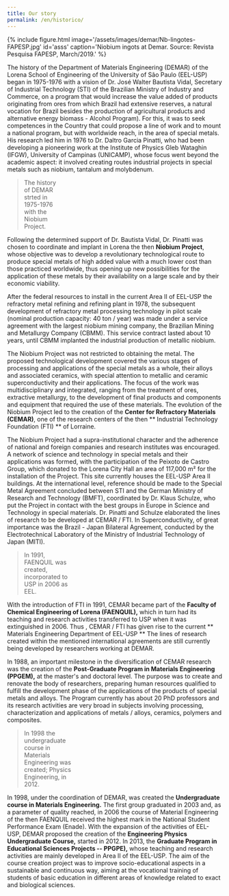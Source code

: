 ```yaml
---
title: Our story
permalink: /en/historico/
---
```


<div class="col-md-5 float-md-right">
{% include figure.html image='/assets/images/demar/Nb-lingotes-FAPESP.jpg' id='asss' caption='Niobium ingots at Demar. Source: Revista Pesquisa FAPESP, March/2019.' %}
</div>

The history of the Department of Materials Engineering (DEMAR) of the Lorena School of Engineering of the University of São Paulo (EEL-USP) began in 1975-1976 with a vision of Dr. José Walter Bautista Vidal, Secretary of Industrial Technology (STI) of the Brazilian Ministry of Industry and Commerce, on a program that would increase the value added of products originating from ores from which Brazil had extensive reserves, a natural vocation for Brazil besides the production of agricultural products and alternative energy biomass - Alcohol Program). For this, it was to seek competences in the Country that could propose a line of work and to mount a national program, but with worldwide reach, in the area of ​​special metals. His research led him in 1976 to Dr. Daltro Garcia Pinatti, who had been developing a pioneering work at the Institute of Physics Gleb Wataghin (IFGW), University of Campinas (UNICAMP), whose focus went beyond the academic aspect: it involved creating routes industrial projects in special metals such as niobium, tantalum and molybdenum.

<div class="float-left mx-3" style="width: 25%">
<blockquote class="blockquote">
  <p class="mb-0 font-italic" style="text-align:left">
  The history of DEMAR strted in 1975-1976 with the Niobium Project.
  </p>
</blockquote>
</div>

Following the determined support of Dr. Bautista Vidal, Dr. Pinatti was chosen to coordinate and implant in Lorena the then **Niobium Project**, whose objective was to develop a revolutionary technological route to produce special metals of high added value with a much lower cost than those practiced worldwide, thus opening up new possibilities for the application of these metals by their availability on a large scale and by their economic viability.

After the federal resources to install in the current Area II of EEL-USP the refractory metal refining and refining plant in 1978, the subsequent development of refractory metal processing technology in pilot scale (nominal production capacity: 40 ton / year) was made under a service agreement with the largest niobium mining company, the Brazilian Mining and Metallurgy Company (CBMM). This service contract lasted about 10 years, until CBMM implanted the industrial production of metallic niobium.

The Niobium Project was not restricted to obtaining the metal. The proposed technological development covered the various stages of processing and applications of the special metals as a whole, their alloys and associated ceramics, with special attention to metallic and ceramic superconductivity and their applications. The focus of the work was multidisciplinary and integrated, ranging from the treatment of ores, extractive metallurgy, to the development of final products and components and equipment that required the use of these materials. The evolution of the Niobium Project led to the creation of the **Center for Refractory Materials (CEMAR)**, one of the research centers of the then ** Industrial Technology Foundation (FTI) ** of Lorraine.

The Niobium Project had a supra-institutional character and the adherence of national and foreign companies and research institutes was encouraged. A network of science and technology in special metals and their applications was formed, with the participation of the Peixoto de Castro Group, which donated to the Lorena City Hall an area of ​​117,000 m² for the installation of the Project. This site currently houses the EEL-USP Area II buildings. At the international level, reference should be made to the Special Metal Agreement concluded between STI and the German Ministry of Research and Technology (BMFT), coordinated by Dr. Klaus Schulze, who put the Project in contact with the best groups in Europe in Science and Technology in special materials. Dr. Pinatti and Schulze elaborated the lines of research to be developed at CEMAR / FTI. In Superconductivity, of great importance was the Brazil - Japan Bilateral Agreement, conducted by the Electrotechnical Laboratory of the Ministry of Industrial Technology of Japan (MITI).

<div class="float-right mx-3" style="width: 30%">
<blockquote class="blockquote">
  <p class="mb-0 font-italic" style="text-align:left">
  In 1991, FAENQUIL was created, incorporated to USP in 2006 as EEL.
  </p>
</blockquote>
</div>

With the introduction of FTI in 1991, CEMAR became part of the **Faculty of Chemical Engineering of Lorena (FAENQUIL),** which in turn had its teaching and research activities transferred to USP when it was extinguished in 2006. Thus , CEMAR / FTI has given rise to the current ** Materials Engineering Department of EEL-USP ** The lines of research created within the mentioned international agreements are still currently being developed by researchers working at DEMAR.

In 1988, an important milestone in the diversification of CEMAR research was the creation of the **Post-Graduate Program in Materials Engineering (PPGEM),** at the master's and doctoral level. The purpose was to create and renovate the body of researchers, preparing human resources qualified to fulfill the development phase of the applications of the products of special metals and alloys. The Program currently has about 20 PhD professors and its research activities are very broad in subjects involving processing, characterization and applications of metals / alloys, ceramics, polymers and composites.

<div class="float-left mx-3" style="width: 30%">
<blockquote class="blockquote">
  <p class="mb-0 font-italic" style="text-align:left">
  In 1998 the undergraduate course in Materials Engineering was created; Physics Engineering, in 2012.
  </p>
</blockquote>
</div>

In 1998, under the coordination of DEMAR, was created the **Undergraduate course in Materials Engineering.** The first group graduated in 2003 and, as a parameter of quality reached, in 2006 the course of Material Engineering of the then FAENQUIL received the highest mark in the National Student Performance Exam (Enade). With the expansion of the activities of EEL-USP, DEMAR proposed the creation of the **Engineering Physics Undergraduate Course,** started in 2012. In 2013, the **Graduate Program in Educational Sciences Projects -- PPGPE),** whose teaching and research activities are mainly developed in Area II of the EEL-USP. The aim of the course creation project was to improve socio-educational aspects in a sustainable and continuous way, aiming at the vocational training of students of basic education in different areas of knowledge related to exact and biological sciences.
